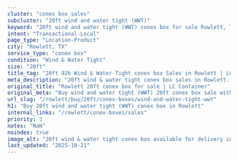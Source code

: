 ```yaml
---
cluster: "conex box sales"
subcluster: "20ft wind and water tight (WWT)"
keyword: "20ft wind and water tight (WWT) conex box for sale Rowlett, TX"
intent: "Transactional-Local"
page_type: "Location-Product"
city: "Rowlett, TX"
service_type: "conex box"
condition: "Wind & Water Tight"
size: "20ft"
title_tag: "20ft 92b Wind & Water Tight conex box Sales in Rowlett | LC Container"
meta_description: "20ft wind & water tight conex box sales in Rowlett. Fast delivery, competitive pricing. Serving conex boxes area. Quote ID: 1TC. Call (214) 524-4168 for your free quote today."
original_title: "Rowlett 20ft conex box for sale | LC Container"
original_meta: "Buy wind and water tight (WWT) 20ft conex box sale with local delivery in Rowlett, TX. LC Container — local Since 2003. Request a fast quote today."
url_slug: "/rowlett/buy/20ft/conex-boxes/wind-and-water-tight-wwt"
h1: "Buy 20ft wind and water tight (WWT) conex box in Rowlett"
internal_links: "/rowlett/conex-boxes/sales"
priority: 3
notes: "NaN"
noindex: true
image_alt: "20ft wind & water tight conex box available for delivery in Rowlett"
last_updated: "2025-10-21"
---
```


<!-- TODO: Add unique city/inventory copy, images, and internal links here. -->
